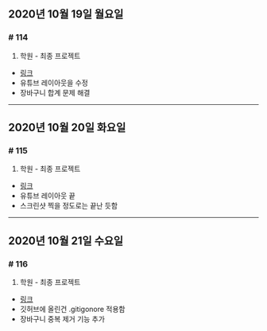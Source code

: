 ## 2020년 10월 19일 월요일
### # 114
1. 학원 - 최종 프로젝트
- [링크](https://bitbucket.org/procyon0/ex/commits/10e0d8c758829d6f0c6599065732e83853840350)
- 유튜브 레이아웃을 수정
- 장바구니 합계 문제 해결
---
## 2020년 10월 20일 화요일
### # 115
1. 학원 - 최종 프로젝트
- [링크](https://bitbucket.org/procyon0/ex/commits/dec7da18cdfa755ffbd45b8405b118a3abb810f1)
- 유튜브 레이아웃 끝
- 스크린샷 찍을 정도로는 끝난 듯함
---
## 2020년 10월 21일 수요일
### # 116
1. 학원 - 최종 프로젝트
- [링크](https://bitbucket.org/procyon0/ex/commits/47303f6c1b3aa0fdc44f4f0930ddc51d2830a789)
- 깃허브에 올린건 .gitigonore 적용함
- 장바구니 중복 제거 기능 추가
